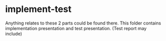 # implement-test
Anything relates to these 2 parts could be found there.
This folder contains implementation presentation and test presentation. 
(Test report may include)
